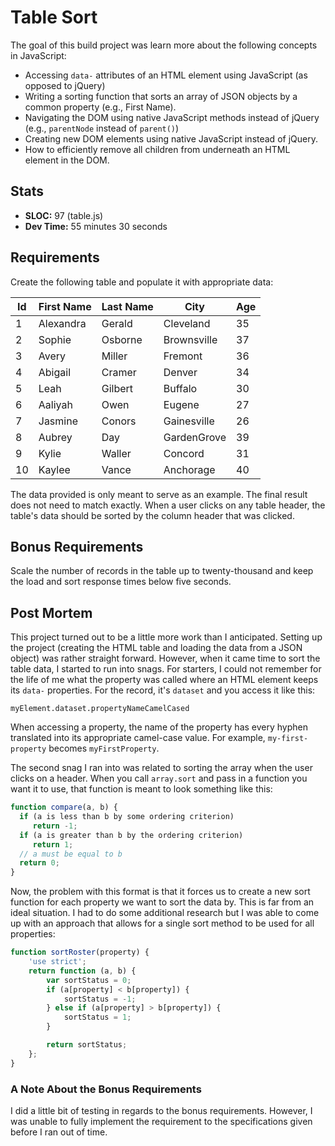 Table Sort
==============
The goal of this build project was learn more about the following concepts in JavaScript:

  * Accessing `data-` attributes of an HTML element using JavaScript (as opposed to jQuery)
  * Writing a sorting function that sorts an array of JSON objects by a common property (e.g., First Name).
  * Navigating the DOM using native JavaScript methods instead of jQuery (e.g., `parentNode` instead of `parent()`)
  * Creating new DOM elements using native JavaScript instead of jQuery.
  * How to efficiently remove all children from underneath an HTML element in the DOM.


Stats
------
  * **SLOC:** 97 (table.js)
  * **Dev Time:** 55 minutes 30 seconds

Requirements
------------

Create the following table and populate it with appropriate data:

<table id="roster">
    <thead>
        <tr>
            <th>Id</th>
            <th>First Name</th>
            <th>Last Name</th>
            <th>City</th>
            <th>Age</th>
        </tr>
    </thead>
    <tbody>
        <tr>
            <td>1</td>
            <td>Alexandra</td>
            <td>Gerald</td>
            <td>Cleveland</td>
            <td>35</td>
        </tr>
        <tr>
            <td>2</td>
            <td>Sophie</td>
            <td>Osborne</td>
            <td>Brownsville</td>
            <td>37</td>
        </tr>
        <tr>
            <td>3</td>
            <td>Avery</td>
            <td>Miller</td>
            <td>Fremont</td>
            <td>36</td>
        </tr>
        <tr>
            <td>4</td>
            <td>Abigail</td>
            <td>Cramer</td>
            <td>Denver</td>
            <td>34</td>
        </tr>
        <tr>
            <td>5</td>
            <td>Leah</td>
            <td>Gilbert</td>
            <td>Buffalo</td>
            <td>30</td>
        </tr>
        <tr>
            <td>6</td>
            <td>Aaliyah</td>
            <td>Owen</td>
            <td>Eugene</td>
            <td>27</td>
        </tr>
        <tr>
            <td>7</td>
            <td>Jasmine</td>
            <td>Conors</td>
            <td>Gainesville</td>
            <td>26</td>
        </tr>
        <tr>
            <td>8</td>
            <td>Aubrey</td>
            <td>Day</td>
            <td>GardenGrove</td>
            <td>39</td>
        </tr>
        <tr>
            <td>9</td>
            <td>Kylie</td>
            <td>Waller</td>
            <td>Concord</td>
            <td>31</td>
        </tr>
        <tr>
            <td>10</td>
            <td>Kaylee</td>
            <td>Vance</td>
            <td>Anchorage</td>
            <td>40</td>
        </tr>
    </tbody>
    <tfoot>
    </tfoot>
</table>

The data provided is only meant to serve as an example. The final result does not need to match exactly. When a user clicks on any table header, the table's data should be sorted by the column header that was clicked.

Bonus Requirements
------------
Scale the number of records in the table up to twenty-thousand and keep the load and sort response times below five seconds.

Post Mortem
-----------

This project turned out to be a little more work than I anticipated. Setting up the project (creating the HTML table and loading the data from a JSON object) was rather straight forward. However, when it came time to sort the table data, I started to run into snags. For starters, I could not remember for the life of me what the property was called where an HTML element keeps its `data-` properties. For the record, it's `dataset` and you access it like this:

`myElement.dataset.propertyNameCamelCased`

When accessing a property, the name of the property has every hyphen translated into its appropriate camel-case value. For example, `my-first-property` becomes `myFirstProperty`.

The second snag I ran into was related to sorting the array when the user clicks on a header. When you call `array.sort` and pass in a function you want it to use, that function is meant to look something like this:

```javascript
function compare(a, b) {
  if (a is less than b by some ordering criterion)
     return -1;
  if (a is greater than b by the ordering criterion)
     return 1;
  // a must be equal to b
  return 0;
}
```

Now, the problem with this format is that it forces us to create a new sort function for each property we want to sort the data by. This is far from an ideal situation. I had to do some additional research but I was able to come up with an approach that allows for a single sort method to be used for all properties:

```javascript
function sortRoster(property) {
    'use strict';
    return function (a, b) {
        var sortStatus = 0;
        if (a[property] < b[property]) {
            sortStatus = -1;
        } else if (a[property] > b[property]) {
            sortStatus = 1;
        }

        return sortStatus;
    };
}
```
### A Note About the Bonus Requirements
I did a little bit of testing in regards to the bonus requirements. However, I was unable to fully implement the requirement to the specifications given before I ran out of time.